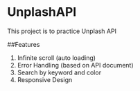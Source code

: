 # UnplashAPI
This project is to practice Unplash API 

##Features
1. Infinite scroll (auto loading)
2. Error Handling (based on API document)
3. Search by keyword and color
4. Responsive Design